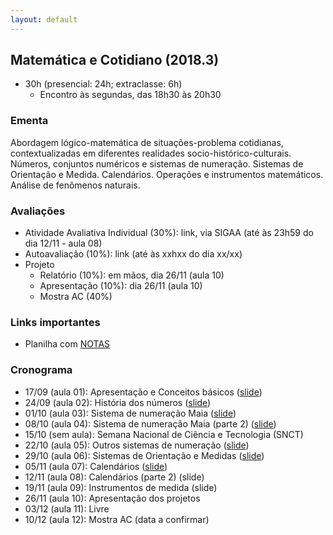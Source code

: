 ```yaml
---
layout: default
---
```


## Matemática e Cotidiano (2018.3)
+ 30h (presencial: 24h; extraclasse: 6h)
  + Encontro às segundas, das 18h30 às 20h30

### Ementa
Abordagem lógico-matemática de situações-problema cotidianas, contextualizadas em diferentes realidades socio-histórico-culturais. Números, conjuntos numéricos e sistemas de numeração. Sistemas de Orientação e Medida. Calendários. Operações e instrumentos matemáticos. Análise de fenômenos naturais.

### Avaliações
+ Atividade Avaliativa Individual (30%): link, via SIGAA (até às 23h59 do dia 12/11 - aula 08)
+ Autoavaliação (10%): link (até às xxhxx do dia xx/xx)
+ Projeto
  + Relatório (10%): em mãos, dia 26/11 (aula 10)
  + Apresentação (10%): dia 26/11 (aula 10)
  + Mostra AC (40%)

### Links importantes
+ Planilha com [NOTAS](https://drive.google.com/open?id=1Ux0tyBOemZ3e6D44BXPsfs-YD_jyuZiRca9xoQ9n9v0)


### Cronograma
+ 17/09 (aula 01): Apresentação e Conceitos básicos ([slide](https://www.dropbox.com/s/7o1ij6nzjhadet0/_Aula01.pdf?dl=0))
+ 24/09 (aula 02): História dos números ([slide](https://www.dropbox.com/s/qvz056mssx1k6zz/_Aula02.pdf?dl=0))
+ 01/10 (aula 03): Sistema de numeração Maia ([slide](https://www.dropbox.com/s/mbgrdwgl1onhkfi/_Aula03.pdf?dl=0))
+ 08/10 (aula 04): Sistema de numeração Maia (parte 2) ([slide](https://www.dropbox.com/s/ou5glrf4nrv83fu/_Aula04.pdf?dl=0))
+ 15/10 (sem aula): Semana Nacional de Ciência e Tecnologia (SNCT)
+ 22/10 (aula 05): Outros sistemas de numeração ([slide](https://www.dropbox.com/s/97w3m0yh7woszgt/_Aula05.pdf?dl=0))
+ 29/10 (aula 06): Sistemas de Orientação e Medidas ([slide](https://www.dropbox.com/s/czgc529t8gdieyg/_Aula06.pdf?dl=0))
+ 05/11 (aula 07): Calendários ([slide](https://www.dropbox.com/s/vk2zcbq03iq1thi/_Aula07.pdf?dl=0))
+ 12/11 (aula 08): Calendários (parte 2) (slide)
+ 19/11 (aula 09): Instrumentos de medida (slide)
+ 26/11 (aula 10): Apresentação dos projetos
+ 03/12 (aula 11): Livre
+ 10/12 (aula 12): Mostra AC (data a confirmar)
